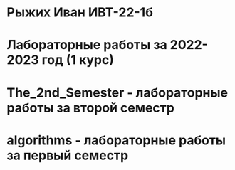 # Рыжих Иван ИВТ-22-1б
# Лабораторные работы за 2022-2023 год (1 курс)
# The_2nd_Semester - лабораторные работы за второй семестр
# algorithms - лабораторные работы за первый семестр
